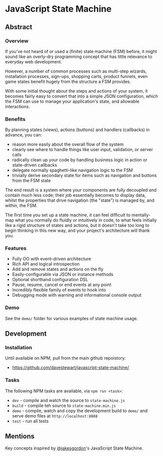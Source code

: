 # JavaScript State Machine

## Abstract

### Overview

If you've not heard of or used a (finite) state machine (FSM) before, it might sound like an overly-dry programming concept that has little relevance to everyday web development. 

However, a number of common processes such as multi-step wizards, installation processes, sign-ups, shopping carts, product funnels, even game states benefit hugely from the structure a FSM provides.

With some initial thought about the steps and actions of your system, it becomes fairly easy to convert that into a simple JSON configuration, which the FSM can use to manage your application's state, and allowable interactions.

### Benefits

By planning states (views), actions (buttons) and handlers (callbacks) in advance, you can:
 
- reason more easily about the overall flow of the system
- clearly see where to handle things like user input, validation, or server calls
- radically clean up your code by handling business logic in action or state-driven callbacks
- delegate normally spaghetti-like navigation logic to the FSM
- trivially derive secondary state for items such as navigation and buttons from the FSM state

The end result is a system where your components are fully decoupled and contain much less code; their job essentially becomes to display data, whilst the properties that drive navigation (the "state") is managed by, and within, the FSM.

The first time you set up a state machine, it can feel difficult to mentally-map what you normally do fluidly or intuitively in code, to what feels initially like a rigid structure of states and actions, but it doesn't take too long to begin thinking in this new way, and your project's architecture will thank you.

### Features

- Fully OO with event-driven architecture
- Rich API and logical introspection
- Add and remove states and actions on the fly
- Easily-configurable via JSON or instance methods
- Optional shorthand configuration DSL
- Pause, resume, cancel or end events at any point
- Incredibly flexible family of events to hook into
- Debugging mode with warning and informational console output


### Demo

See the `demo/` folder for various examples of state machine usage.
 

## Development

### Installation

Until available on NPM, pull from the main github repoistory:

- https://github.com/davestewart/javascript-state-machine/


### Tasks

The following NPM tasks are available, via `npm run <task>`:

- `dev` - compile and watch the source to `state-machine.js`
- `build` - compile teh source to `state-machine.min.js`
- `demo` - compile, watch and copy the development build to `demo/` and serve demo files at `http://localhost:8888`
- `test` - run all tests


## Mentions

Key concepts inspired by [@jakesgordon](https://github.com/jakesgordon/javascript-state-machine/)'s JavaScript State Machine.